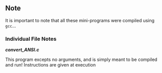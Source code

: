 ## Note

It is important to note that all these mini-programs were compiled using `gcc`...

### Individual File Notes

***convert_ANSI.c***

This program excepts no arguments, and is simply meant to be compiled and run! Instructions are given at execution
